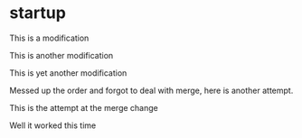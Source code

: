 # startup

This is a modification

This is another modification

This is yet another modification

Messed up the order and forgot to deal with merge, here is another attempt.

This is the attempt at the merge change

Well it worked this time

